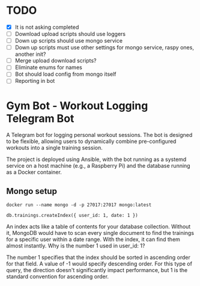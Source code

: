 # TODO
 - [x] It is not asking completed
 - [ ] Download upload scripts should use loggers
 - [ ] Down up scripts should use mongo service
 - [ ] Down up scripts must use other settings for mongo service, raspy ones, another init?
 - [ ] Merge upload download scripts?
 - [ ] Eliminate enums for names
 - [ ] Bot should load config from mongo itself
 - [ ] Reporting in bot

# Gym Bot - Workout Logging Telegram Bot

A Telegram bot for logging personal workout sessions. The bot is designed to be flexible, allowing users to dynamically combine pre-configured workouts into a single training session.

The project is deployed using Ansible, with the bot running as a systemd service on a host machine (e.g., a Raspberry Pi) and the database running as a Docker container.


## Mongo setup
```docker
docker run --name mongo -d -p 27017:27017 mongo:latest
```

```
db.trainings.createIndex({ user_id: 1, date: 1 })
```

An index acts like a table of contents for your database collection. Without it, MongoDB would have to scan every single document to find the trainings for a specific user within a date range. With the index, it can find them almost instantly.
Why is the number 1 used in user_id: 1?

The number 1 specifies that the index should be sorted in ascending order for that field. A value of -1 would specify descending order. For this type of query, the direction doesn't significantly impact performance, but 1 is the standard convention for ascending order.